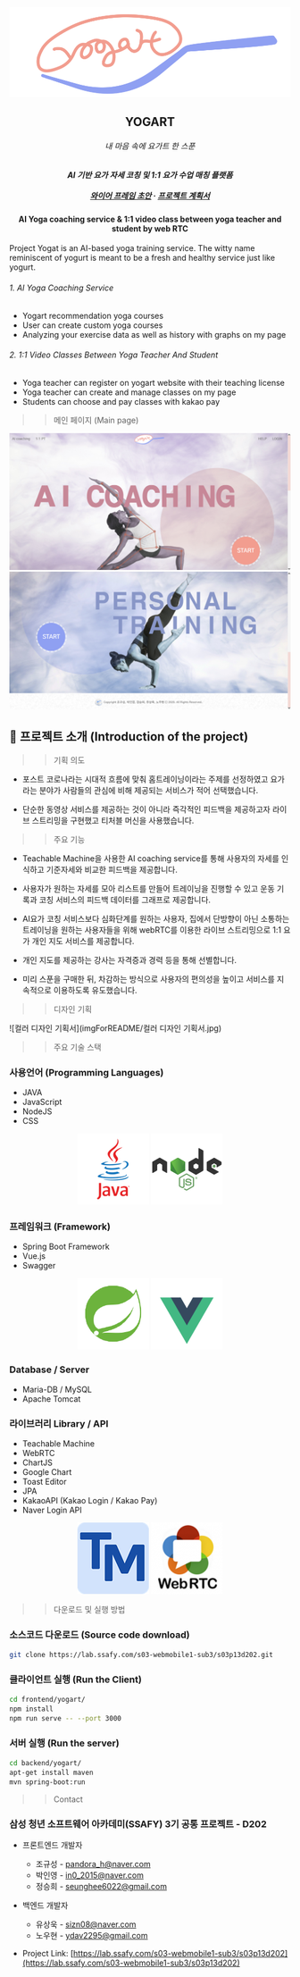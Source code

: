 



<p align="center">
  <img src="imgForREADME/logo.png" alt="yogart">
</p>
  <h2 align="center">YOGART</h2>
  <h6 align="center">내 마음 속에 요가트 한 스푼</h6>



  <h5 align="center">
    AI 기반 요가 자세 코칭 및 1:1 요가 수업 매칭 플랫폼
    <br />
    <br />
    <a href="imgForREADME/frame.pdf"><strong>와이어 프레임 초안</strong></a>
    · 
    <a href="https://docs.google.com/document/d/1mni5wXHhc3lFoP_9c4rojFkBvvPv2uf-ai3y7hOMw-I/edit"><strong>프로젝트 계획서</strong></a></h5>





<h4 align="center">
    AI Yoga coaching service & 1:1 video class between yoga teacher and student by web RTC</h4>
    Project Yogat is an AI-based yoga training service. The witty name reminiscent of yogurt is meant to be a fresh and healthy service just like yogurt.
<h6>1. AI Yoga Coaching Service</h6>
<ul>
	<li>Yogart recommendation yoga courses </li>
    <li>User can create custom yoga courses </li>
    <li>Analyzing your exercise data as well as history with graphs on my page</li>
</ul>


<h6>2. 1:1 Video Classes Between Yoga Teacher And Student</h6>
<ul>
	<li>Yoga teacher can register on yogart website with their teaching license </li>
    <li>Yoga teacher can create and manage classes on my page </li>
    <li>Students can choose and pay classes with kakao pay</li>
</ul>





> > 메인 페이지 (Main page)
<p align="center">
<img src="imgForREADME/main1.PNG">
    <img src="imgForREADME/main2.PNG">
</p>




## :paperclip: 프로젝트 소개 (Introduction of the project)


> > 기획 의도
> >
> > 

- 포스트 코로나라는 시대적 흐름에 맞춰 홈트레이닝이라는 주제를 선정하였고 요가라는 분야가 사람들의 관심에 비해 제공되는 서비스가 적어 선택했습니다.

  

- 단순한 동영상 서비스를 제공하는 것이 아니라 즉각적인 피드백을 제공하고자 라이브 스트리밍을 구현했고 티처블 머신을 사용했습니다.



> > 주요 기능
> >
> > 

- Teachable Machine을 사용한 AI coaching service를 통해 사용자의 자세를 인식하고 기준자세와 비교한 피드백을 제공합니다.

  

- 사용자가 원하는 자세를 모아 리스트를 만들어 트레이닝을 진행할 수 있고 운동 기록과 코칭 서비스의 피드백 데이터를 그래프로 제공합니다.



- AI요가 코칭 서비스보다 심화단계를 원하는 사용자, 집에서 단방향이 아닌 소통하는 트레이닝을 원하는 사용자들을 위해 webRTC를 이용한 라이브 스트리밍으로 1:1 요가 개인 지도 서비스를 제공합니다.

  

- 개인 지도를 제공하는 강사는 자격증과 경력 등을 통해 선별합니다.

  

- 미리 스푼을 구매한 뒤, 차감하는 방식으로 사용자의 편의성을 높이고 서비스를 지속적으로 이용하도록 유도했습니다.



> > 디자인 기획
> >
> > 

![컬러 디자인 기획서](imgForREADME/컬러 디자인 기획서.jpg)





> > 주요 기술 스택
> >
> > 

### 사용언어 (Programming Languages)
- JAVA
- JavaScript
- NodeJS
- CSS

<div align="center">
<img src="imgForREADME/java.png" alt="java">
<img src="imgForREADME/node.png" alt="node">
</div>



### 프레임워크 (Framework)
- Spring Boot Framework
- Vue.js
- Swagger

<div align="center">
<img src="imgForREADME/spring.png" alt="java">
<img src="imgForREADME/vue.png" alt="node">
</div>



### Database / Server
- Maria-DB / MySQL
- Apache Tomcat



### 라이브러리 Library / API
- Teachable Machine
- WebRTC
- ChartJS
- Google Chart
- Toast Editor
- JPA
- KakaoAPI (Kakao Login / Kakao Pay)
- Naver Login API

<div align="center">
<img src="imgForREADME/tm.png" alt="java">
<img src="imgForREADME/rtc.png" alt="node">
</div>



> > 다운로드 및 실행 방법
> >
> > 

### 소스코드 다운로드 (Source code download)

```sh
git clone https://lab.ssafy.com/s03-webmobile1-sub3/s03p13d202.git
```
### 클라이언트 실행 (Run the Client)
```sh
cd frontend/yogart/
npm install
npm run serve -- --port 3000
```

### 서버 실행 (Run the server)
```sh
cd backend/yogart/
apt-get install maven
mvn spring-boot:run
```




> > Contact
> >
> > 

### 삼성 청년 소프트웨어 아카데미(SSAFY) 3기 공통 프로젝트 - D202

- 프론트엔드 개발자
  - 조규성 - pandora_h@naver.com 
  - 박인영 - in0_2015@naver.com 
  - 정승희 - seunghee6022@gmail.com 
- 백엔드 개발자
  - 유상욱 - sizn08@naver.com 
  - 노우현 - ydav2295@gmail.com 


- Project Link: [https://lab.ssafy.com/s03-webmobile1-sub3/s03p13d202](https://lab.ssafy.com/s03-webmobile1-sub3/s03p13d202)

